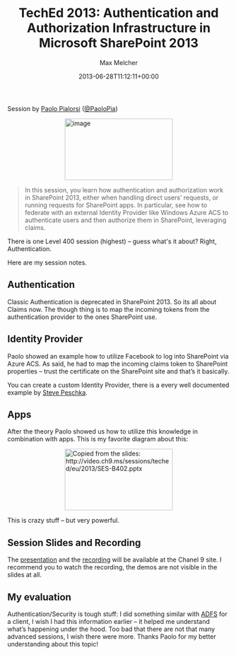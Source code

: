 ﻿---
title: 'TechEd 2013: Authentication and Authorization Infrastructure in Microsoft SharePoint 2013'
author: Max Melcher
aliases:
   - "/post/2013-06-28-teched-2013-authentication-and-authorization-infrastructure-in-microsoft-sharepoint-2013/"
2013: "06"
type: post
date: 2013-06-28T11:12:11+00:00
url: /2013/06/teched-2013-authentication-and-authorization-infrastructure-in-microsoft-sharepoint-2013/
yourls_shorturl:
  - http://melcher.it/s/12
categories:
  - TechEd

---
Session by [Paolo Pialorsi][1] ([@PaoloPia][2])

[<img style="background-image: none; float: none; padding-top: 0px; padding-left: 0px; margin-left: auto; display: block; padding-right: 0px; margin-right: auto; border: 0px;" title="image" alt="image" src="http://melcher.it/wp-content/uploads/image_thumb21.png" width="244" height="139" border="0" />][3]

> In this session, you learn how authentication and authorization work in SharePoint 2013, either when handling direct users’ requests, or running requests for SharePoint apps. In particular, see how to federate with an external Identity Provider like Windows Azure ACS to authenticate users and then authorize them in SharePoint, leveraging claims.

There is one Level 400 session (highest) – guess what's it about? Right, Authentication.

Here are my session notes.

<!--more-->

## Authentication

Classic Authentication is deprecated in SharePoint 2013. So its all about Claims now. The though thing is to map the incoming tokens from the authentication provider to the ones SharePoint use.

## Identity Provider

Paolo showed an example how to utilize Facebook to log into SharePoint via Azure ACS. As said, he had to map the incoming claims token to SharePoint properties – trust the certificate on the SharePoint site and that’s it basically.

You can create a custom Identity Provider, there is a every well documented example by [Steve Peschka][4].

## Apps

After the theory Paolo showed us how to utilize this knowledge in combination with apps. This is my favorite diagram about this:

[<img style="background-image: none; float: none; padding-top: 0px; padding-left: 0px; margin-left: auto; display: block; padding-right: 0px; margin-right: auto; border: 0px;" title="OAuth Authentication flow" alt="Copied from the slides: http://video.ch9.ms/sessions/teched/eu/2013/SES-B402.pptx" src="http://melcher.it/wp-content/uploads/image_thumb22.png" width="244" height="139" border="0" />][5]

This is crazy stuff – but very powerful.

## Session Slides and Recording

The [presentation][6] and the [recording][7] will be available at the Chanel 9 site. I recommend you to watch the recording, the demos are not visible in the slides at all.

## My evaluation

Authentication/Security is tough stuff: I did something similar with [ADFS][8] for a client, I wish I had this information earlier – it helped me understand what’s happening under the hood. Too bad that there are not that many advanced sessions, I wish there were more. Thanks Paolo for my better understanding about this topic!

 [1]: http://channel9.msdn.com/Events/Speakers/paolo-pialorsi
 [2]: https://twitter.com/PaoloPia
 [3]: http://melcher.it/wp-content/uploads/image21.png
 [4]: http://blogs.technet.com/b/speschka/archive/2010/03/13/writing-a-custom-claims-provider-for-sharepoint-2010-part-1.aspx
 [5]: http://melcher.it/wp-content/uploads/image22.png
 [6]: http://video.ch9.ms/sessions/teched/eu/2013/SES-B402.pptx
 [7]: http://channel9.msdn.com/Events/TechEd/Europe/2013/SES-B402#fbid=brbMsfI4lBZ
 [8]: http://blogs.technet.com/b/speschka/archive/2010/07/30/configuring-sharepoint-2010-and-adfs-v2-end-to-end.aspx
